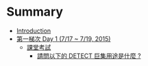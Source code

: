 # Summary

* [Introduction](README.md)
* [第一梯次 Day 1 (7/17 ~ 7/19, 2015)](1st_batch/day1.md)
   * [課堂考試](rr.md)
       * [請問以下的 DETECT 巨集用途是什麼 ?](1st_batch/day1_exame.md)
